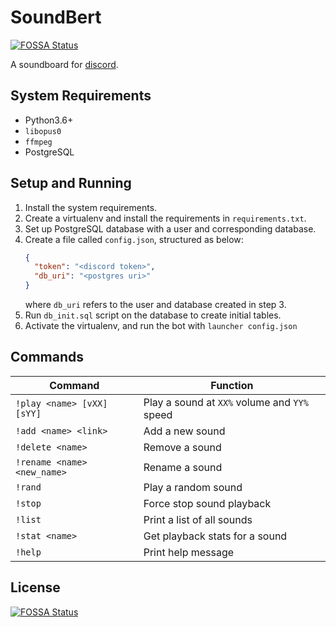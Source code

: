 # SoundBert
[![FOSSA Status](https://app.fossa.io/api/projects/git%2Bgithub.com%2Fdsluo%2FSoundBert.svg?type=shield)](https://app.fossa.io/projects/git%2Bgithub.com%2Fdsluo%2FSoundBert?ref=badge_shield)


A soundboard for [discord](https://discordapp.com/).

## System Requirements

* Python3.6+
* `libopus0`
* `ffmpeg`
* PostgreSQL

## Setup and Running

1. Install the system requirements.
2. Create a virtualenv and install the requirements in `requirements.txt`.
3. Set up PostgreSQL database with a user and corresponding database.
4. Create a file called `config.json`, structured as below:
    ```json
    {
      "token": "<discord token>",
      "db_uri": "<postgres uri>"
    }
    ```
    where `db_uri` refers to the user and database created in step 3.
5. Run `db_init.sql` script on the database to create initial tables.
6. Activate the virtualenv, and run the bot with `launcher config.json`

## Commands

| Command                         | Function                                     |
| ------------------------------- | -------------------------------------------- |
| `!play <name> [vXX] [sYY]`      | Play a sound at `XX%` volume and `YY%` speed |
| `!add <name> <link>`            | Add a new sound                              |
| `!delete <name>`                | Remove a sound                               |
| `!rename <name> <new_name>`     | Rename a sound                               |
| `!rand`                         | Play a random sound                          |
| `!stop`                         | Force stop sound playback                    |
| `!list`                         | Print a list of all sounds                   |
| `!stat <name>`                  | Get playback stats for a sound               |
| `!help`                         | Print help message                           |



## License
[![FOSSA Status](https://app.fossa.io/api/projects/git%2Bgithub.com%2Fdsluo%2FSoundBert.svg?type=large)](https://app.fossa.io/projects/git%2Bgithub.com%2Fdsluo%2FSoundBert?ref=badge_large)